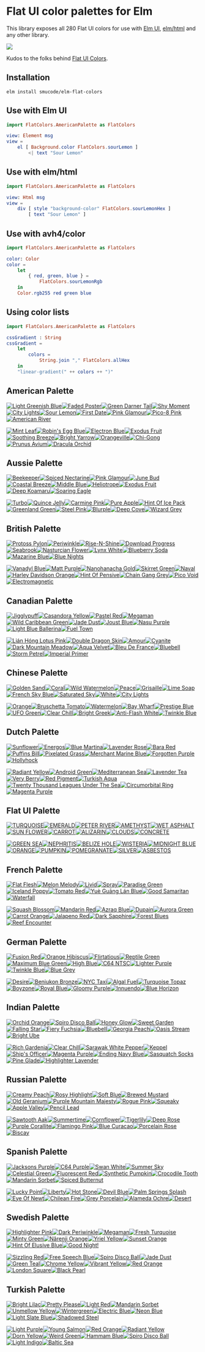 # Flat UI color palettes for Elm

This library exposes all 280 Flat UI colors for use with [Elm UI](https://package.elm-lang.org/packages/mdgriffith/elm-ui/latest/), [elm/html](https://package.elm-lang.org/packages/elm/html/latest/) and any other library.

[![](https://raw.github.com/smucode/elm-flat-colors/master/preview.png)](#american-palette)

Kudos to the folks behind [Flat UI Colors](https://flatuicolors.com/).

## Installation

```
elm install smucode/elm-flat-colors
```

## Use with Elm UI

```elm
import FlatColors.AmericanPalette as FlatColors

view: Element msg
view =
    el [ Background.color FlatColors.sourLemon ]
        <| text "Sour Lemon"
```

## Use with elm/html

```elm
import FlatColors.AmericanPalette as FlatColors

view: Html msg
view =
    div [ style "background-color" FlatColors.sourLemonHex ]
        [ text "Sour Lemon" ]
```

## Use with avh4/color

```elm
import FlatColors.AmericanPalette as FlatColors

color: Color
color =
    let
        { red, green, blue } =
            FlatColors.sourLemonRgb
    in
    Color.rgb255 red green blue
```

## Using color lists

```elm
import FlatColors.AmericanPalette as FlatColors

cssGradient : String
cssGradient =
    let
        colors =
            String.join "," FlatColors.allHex
    in
    "linear-gradient(" ++ colors ++ ")"
```


## American Palette

[![Light Greenish Blue](https://placehold.it/50/55efc4/000000?text=+)](FlatColors-AmericanPalette#light-greenish-blue)[![Faded Poster](https://placehold.it/50/81ecec/000000?text=+)](FlatColors-AmericanPalette#faded-poster)[![Green Darner Tail](https://placehold.it/50/74b9ff/000000?text=+)](FlatColors-AmericanPalette#green-darner-tail)[![Shy Moment](https://placehold.it/50/a29bfe/000000?text=+)](FlatColors-AmericanPalette#shy-moment)[![City Lights](https://placehold.it/50/dfe6e9/000000?text=+)](FlatColors-AmericanPalette#city-lights)[![Sour Lemon](https://placehold.it/50/ffeaa7/000000?text=+)](FlatColors-AmericanPalette#sour-lemon)[![First Date](https://placehold.it/50/fab1a0/000000?text=+)](FlatColors-AmericanPalette#first-date)[![Pink Glamour](https://placehold.it/50/ff7675/000000?text=+)](FlatColors-AmericanPalette#pink-glamour)[![Pico-8 Pink](https://placehold.it/50/fd79a8/000000?text=+)](FlatColors-AmericanPalette#pico-8-pink)[![American River](https://placehold.it/50/636e72/000000?text=+)](FlatColors-AmericanPalette#american-river)

[![Mint Leaf](https://placehold.it/50/00b894/000000?text=+)](FlatColors-AmericanPalette#mint-leaf)[![Robin's Egg Blue](https://placehold.it/50/00cec9/000000?text=+)](FlatColors-AmericanPalette#robins-egg-blue)[![Electron Blue](https://placehold.it/50/0984e3/000000?text=+)](FlatColors-AmericanPalette#electron-blue)[![Exodus Fruit](https://placehold.it/50/6c5ce7/000000?text=+)](FlatColors-AmericanPalette#exodus-fruit)[![Soothing Breeze](https://placehold.it/50/b2bec3/000000?text=+)](FlatColors-AmericanPalette#soothing-breeze)[![Bright Yarrow](https://placehold.it/50/fdcb6e/000000?text=+)](FlatColors-AmericanPalette#bright-yarrow)[![Orangeville](https://placehold.it/50/e17055/000000?text=+)](FlatColors-AmericanPalette#orangeville)[![Chi-Gong](https://placehold.it/50/d63031/000000?text=+)](FlatColors-AmericanPalette#chi-gong)[![Prunus Avium](https://placehold.it/50/e84393/000000?text=+)](FlatColors-AmericanPalette#prunus-avium)[![Dracula Orchid](https://placehold.it/50/2d3436/000000?text=+)](FlatColors-AmericanPalette#dracula-orchid)

    
## Aussie Palette

[![Beekeeper](https://placehold.it/50/f6e58d/000000?text=+)](FlatColors-AussiePalette#beekeeper)[![Spiced Nectarine](https://placehold.it/50/ffbe76/000000?text=+)](FlatColors-AussiePalette#spiced-nectarine)[![Pink Glamour](https://placehold.it/50/ff7979/000000?text=+)](FlatColors-AussiePalette#pink-glamour)[![June Bud](https://placehold.it/50/badc58/000000?text=+)](FlatColors-AussiePalette#june-bud)[![Coastal Breeze](https://placehold.it/50/dff9fb/000000?text=+)](FlatColors-AussiePalette#coastal-breeze)[![Middle Blue](https://placehold.it/50/7ed6df/000000?text=+)](FlatColors-AussiePalette#middle-blue)[![Heliotrope](https://placehold.it/50/e056fd/000000?text=+)](FlatColors-AussiePalette#heliotrope)[![Exodus Fruit](https://placehold.it/50/686de0/000000?text=+)](FlatColors-AussiePalette#exodus-fruit)[![Deep Koamaru](https://placehold.it/50/30336b/000000?text=+)](FlatColors-AussiePalette#deep-koamaru)[![Soaring Eagle](https://placehold.it/50/95afc0/000000?text=+)](FlatColors-AussiePalette#soaring-eagle)

[![Turbo](https://placehold.it/50/f9ca24/000000?text=+)](FlatColors-AussiePalette#turbo)[![Quince Jelly](https://placehold.it/50/f0932b/000000?text=+)](FlatColors-AussiePalette#quince-jelly)[![Carmine Pink](https://placehold.it/50/eb4d4b/000000?text=+)](FlatColors-AussiePalette#carmine-pink)[![Pure Apple](https://placehold.it/50/6ab04c/000000?text=+)](FlatColors-AussiePalette#pure-apple)[![Hint Of Ice Pack](https://placehold.it/50/c7ecee/000000?text=+)](FlatColors-AussiePalette#hint-of-ice-pack)[![Greenland Green](https://placehold.it/50/22a6b3/000000?text=+)](FlatColors-AussiePalette#greenland-green)[![Steel Pink](https://placehold.it/50/be2edd/000000?text=+)](FlatColors-AussiePalette#steel-pink)[![Blurple](https://placehold.it/50/4834d4/000000?text=+)](FlatColors-AussiePalette#blurple)[![Deep Cove](https://placehold.it/50/130f40/000000?text=+)](FlatColors-AussiePalette#deep-cove)[![Wizard Grey](https://placehold.it/50/535c68/000000?text=+)](FlatColors-AussiePalette#wizard-grey)

    
## British Palette

[![Protoss Pylon](https://placehold.it/50/00a8ff/000000?text=+)](FlatColors-BritishPalette#protoss-pylon)[![Periwinkle](https://placehold.it/50/9c88ff/000000?text=+)](FlatColors-BritishPalette#periwinkle)[![Rise-N-Shine](https://placehold.it/50/fbc531/000000?text=+)](FlatColors-BritishPalette#rise-n-shine)[![Download Progress](https://placehold.it/50/4cd137/000000?text=+)](FlatColors-BritishPalette#download-progress)[![Seabrook](https://placehold.it/50/487eb0/000000?text=+)](FlatColors-BritishPalette#seabrook)[![Nasturcian Flower](https://placehold.it/50/e84118/000000?text=+)](FlatColors-BritishPalette#nasturcian-flower)[![Lynx White](https://placehold.it/50/f5f6fa/000000?text=+)](FlatColors-BritishPalette#lynx-white)[![Blueberry Soda](https://placehold.it/50/7f8fa6/000000?text=+)](FlatColors-BritishPalette#blueberry-soda)[![Mazarine Blue](https://placehold.it/50/273c75/000000?text=+)](FlatColors-BritishPalette#mazarine-blue)[![Blue Nights](https://placehold.it/50/353b48/000000?text=+)](FlatColors-BritishPalette#blue-nights)

[![Vanadyl Blue](https://placehold.it/50/0097e6/000000?text=+)](FlatColors-BritishPalette#vanadyl-blue)[![Matt Purple](https://placehold.it/50/8c7ae6/000000?text=+)](FlatColors-BritishPalette#matt-purple)[![Nanohanacha Gold](https://placehold.it/50/e1b12c/000000?text=+)](FlatColors-BritishPalette#nanohanacha-gold)[![Skirret Green](https://placehold.it/50/44bd32/000000?text=+)](FlatColors-BritishPalette#skirret-green)[![Naval](https://placehold.it/50/40739e/000000?text=+)](FlatColors-BritishPalette#naval)[![Harley Davidson Orange](https://placehold.it/50/c23616/000000?text=+)](FlatColors-BritishPalette#harley-davidson-orange)[![Hint Of Pensive](https://placehold.it/50/dcdde1/000000?text=+)](FlatColors-BritishPalette#hint-of-pensive)[![Chain Gang Grey](https://placehold.it/50/718093/000000?text=+)](FlatColors-BritishPalette#chain-gang-grey)[![Pico Void](https://placehold.it/50/192a56/000000?text=+)](FlatColors-BritishPalette#pico-void)[![Electromagnetic](https://placehold.it/50/2f3640/000000?text=+)](FlatColors-BritishPalette#electromagnetic)

    
## Canadian Palette

[![Jigglypuff](https://placehold.it/50/ff9ff3/000000?text=+)](FlatColors-CanadianPalette#jigglypuff)[![Casandora Yellow](https://placehold.it/50/feca57/000000?text=+)](FlatColors-CanadianPalette#casandora-yellow)[![Pastel Red](https://placehold.it/50/ff6b6b/000000?text=+)](FlatColors-CanadianPalette#pastel-red)[![Megaman](https://placehold.it/50/48dbfb/000000?text=+)](FlatColors-CanadianPalette#megaman)[![Wild Caribbean Green](https://placehold.it/50/1dd1a1/000000?text=+)](FlatColors-CanadianPalette#wild-caribbean-green)[![Jade Dust](https://placehold.it/50/00d2d3/000000?text=+)](FlatColors-CanadianPalette#jade-dust)[![Joust Blue](https://placehold.it/50/54a0ff/000000?text=+)](FlatColors-CanadianPalette#joust-blue)[![Nasu Purple](https://placehold.it/50/5f27cd/000000?text=+)](FlatColors-CanadianPalette#nasu-purple)[![Light Blue Ballerina](https://placehold.it/50/c8d6e5/000000?text=+)](FlatColors-CanadianPalette#light-blue-ballerina)[![Fuel Town](https://placehold.it/50/576574/000000?text=+)](FlatColors-CanadianPalette#fuel-town)

[![Lián Hóng Lotus Pink](https://placehold.it/50/f368e0/000000?text=+)](FlatColors-CanadianPalette#lian-hong-lotus-pink)[![Double Dragon Skin](https://placehold.it/50/ff9f43/000000?text=+)](FlatColors-CanadianPalette#double-dragon-skin)[![Amour](https://placehold.it/50/ee5253/000000?text=+)](FlatColors-CanadianPalette#amour)[![Cyanite](https://placehold.it/50/0abde3/000000?text=+)](FlatColors-CanadianPalette#cyanite)[![Dark Mountain Meadow](https://placehold.it/50/10ac84/000000?text=+)](FlatColors-CanadianPalette#dark-mountain-meadow)[![Aqua Velvet](https://placehold.it/50/01a3a4/000000?text=+)](FlatColors-CanadianPalette#aqua-velvet)[![Bleu De France](https://placehold.it/50/2e86de/000000?text=+)](FlatColors-CanadianPalette#bleu-de-france)[![Bluebell](https://placehold.it/50/341f97/000000?text=+)](FlatColors-CanadianPalette#bluebell)[![Storm Petrel](https://placehold.it/50/8395a7/000000?text=+)](FlatColors-CanadianPalette#storm-petrel)[![Imperial Primer](https://placehold.it/50/222f3e/000000?text=+)](FlatColors-CanadianPalette#imperial-primer)

    
## Chinese Palette

[![Golden Sand](https://placehold.it/50/eccc68/000000?text=+)](FlatColors-ChinesePalette#golden-sand)[![Coral](https://placehold.it/50/ff7f50/000000?text=+)](FlatColors-ChinesePalette#coral)[![Wild Watermelon](https://placehold.it/50/ff6b81/000000?text=+)](FlatColors-ChinesePalette#wild-watermelon)[![Peace](https://placehold.it/50/a4b0be/000000?text=+)](FlatColors-ChinesePalette#peace)[![Grisaille](https://placehold.it/50/57606f/000000?text=+)](FlatColors-ChinesePalette#grisaille)[![Lime Soap](https://placehold.it/50/7bed9f/000000?text=+)](FlatColors-ChinesePalette#lime-soap)[![French Sky Blue](https://placehold.it/50/70a1ff/000000?text=+)](FlatColors-ChinesePalette#french-sky-blue)[![Saturated Sky](https://placehold.it/50/5352ed/000000?text=+)](FlatColors-ChinesePalette#saturated-sky)[![White](https://placehold.it/50/ffffff/000000?text=+)](FlatColors-ChinesePalette#white)[![City Lights](https://placehold.it/50/dfe4ea/000000?text=+)](FlatColors-ChinesePalette#city-lights)

[![Orange](https://placehold.it/50/ffa502/000000?text=+)](FlatColors-ChinesePalette#orange)[![Bruschetta Tomato](https://placehold.it/50/ff6348/000000?text=+)](FlatColors-ChinesePalette#bruschetta-tomato)[![Watermelon](https://placehold.it/50/ff4757/000000?text=+)](FlatColors-ChinesePalette#watermelon)[![Bay Wharf](https://placehold.it/50/747d8c/000000?text=+)](FlatColors-ChinesePalette#bay-wharf)[![Prestige Blue](https://placehold.it/50/2f3542/000000?text=+)](FlatColors-ChinesePalette#prestige-blue)[![UFO Green](https://placehold.it/50/2ed573/000000?text=+)](FlatColors-ChinesePalette#ufo-green)[![Clear Chill](https://placehold.it/50/1e90ff/000000?text=+)](FlatColors-ChinesePalette#clear-chill)[![Bright Greek](https://placehold.it/50/3742fa/000000?text=+)](FlatColors-ChinesePalette#bright-greek)[![Anti-Flash White](https://placehold.it/50/f1f2f6/000000?text=+)](FlatColors-ChinesePalette#anti-flash-white)[![Twinkle Blue](https://placehold.it/50/ced6e0/000000?text=+)](FlatColors-ChinesePalette#twinkle-blue)

    
## Dutch Palette

[![Sunflower](https://placehold.it/50/FFC312/000000?text=+)](FlatColors-DutchPalette#sunflower)[![Energos](https://placehold.it/50/C4E538/000000?text=+)](FlatColors-DutchPalette#energos)[![Blue Martina](https://placehold.it/50/12CBC4/000000?text=+)](FlatColors-DutchPalette#blue-martina)[![Lavender Rose](https://placehold.it/50/FDA7DF/000000?text=+)](FlatColors-DutchPalette#lavender-rose)[![Bara Red](https://placehold.it/50/ED4C67/000000?text=+)](FlatColors-DutchPalette#bara-red)[![Puffins Bill](https://placehold.it/50/EE5A24/000000?text=+)](FlatColors-DutchPalette#puffins-bill)[![Pixelated Grass](https://placehold.it/50/009432/000000?text=+)](FlatColors-DutchPalette#pixelated-grass)[![Merchant Marine Blue](https://placehold.it/50/0652DD/000000?text=+)](FlatColors-DutchPalette#merchant-marine-blue)[![Forgotten Purple](https://placehold.it/50/9980FA/000000?text=+)](FlatColors-DutchPalette#forgotten-purple)[![Hollyhock](https://placehold.it/50/833471/000000?text=+)](FlatColors-DutchPalette#hollyhock)

[![Radiant Yellow](https://placehold.it/50/F79F1F/000000?text=+)](FlatColors-DutchPalette#radiant-yellow)[![Android Green](https://placehold.it/50/A3CB38/000000?text=+)](FlatColors-DutchPalette#android-green)[![Mediterranean Sea](https://placehold.it/50/1289A7/000000?text=+)](FlatColors-DutchPalette#mediterranean-sea)[![Lavender Tea](https://placehold.it/50/D980FA/000000?text=+)](FlatColors-DutchPalette#lavender-tea)[![Very Berry](https://placehold.it/50/B53471/000000?text=+)](FlatColors-DutchPalette#very-berry)[![Red Pigment](https://placehold.it/50/EA2027/000000?text=+)](FlatColors-DutchPalette#red-pigment)[![Turkish Aqua](https://placehold.it/50/006266/000000?text=+)](FlatColors-DutchPalette#turkish-aqua)[![Twenty Thousand Leagues Under The Sea](https://placehold.it/50/1B1464/000000?text=+)](FlatColors-DutchPalette#twenty-thousand-leagues-under-the-sea)[![Circumorbital Ring](https://placehold.it/50/5758BB/000000?text=+)](FlatColors-DutchPalette#circumorbital-ring)[![Magenta Purple](https://placehold.it/50/6F1E51/000000?text=+)](FlatColors-DutchPalette#magenta-purple)

    
## Flat UI Palette

[![TURQUOISE](https://placehold.it/50/1abc9c/000000?text=+)](FlatColors-FlatUIPalette#turquoise)[![EMERALD](https://placehold.it/50/2ecc71/000000?text=+)](FlatColors-FlatUIPalette#emerald)[![PETER RIVER](https://placehold.it/50/3498db/000000?text=+)](FlatColors-FlatUIPalette#peter-river)[![AMETHYST](https://placehold.it/50/9b59b6/000000?text=+)](FlatColors-FlatUIPalette#amethyst)[![WET ASPHALT](https://placehold.it/50/34495e/000000?text=+)](FlatColors-FlatUIPalette#wet-asphalt)[![SUN FLOWER](https://placehold.it/50/f1c40f/000000?text=+)](FlatColors-FlatUIPalette#sun-flower)[![CARROT](https://placehold.it/50/e67e22/000000?text=+)](FlatColors-FlatUIPalette#carrot)[![ALIZARIN](https://placehold.it/50/e74c3c/000000?text=+)](FlatColors-FlatUIPalette#alizarin)[![CLOUDS](https://placehold.it/50/ecf0f1/000000?text=+)](FlatColors-FlatUIPalette#clouds)[![CONCRETE](https://placehold.it/50/95a5a6/000000?text=+)](FlatColors-FlatUIPalette#concrete)

[![GREEN SEA](https://placehold.it/50/16a085/000000?text=+)](FlatColors-FlatUIPalette#green-sea)[![NEPHRITIS](https://placehold.it/50/27ae60/000000?text=+)](FlatColors-FlatUIPalette#nephritis)[![BELIZE HOLE](https://placehold.it/50/2980b9/000000?text=+)](FlatColors-FlatUIPalette#belize-hole)[![WISTERIA](https://placehold.it/50/8e44ad/000000?text=+)](FlatColors-FlatUIPalette#wisteria)[![MIDNIGHT BLUE](https://placehold.it/50/2c3e50/000000?text=+)](FlatColors-FlatUIPalette#midnight-blue)[![ORANGE](https://placehold.it/50/f39c12/000000?text=+)](FlatColors-FlatUIPalette#orange)[![PUMPKIN](https://placehold.it/50/d35400/000000?text=+)](FlatColors-FlatUIPalette#pumpkin)[![POMEGRANATE](https://placehold.it/50/c0392b/000000?text=+)](FlatColors-FlatUIPalette#pomegranate)[![SILVER](https://placehold.it/50/bdc3c7/000000?text=+)](FlatColors-FlatUIPalette#silver)[![ASBESTOS](https://placehold.it/50/7f8c8d/000000?text=+)](FlatColors-FlatUIPalette#asbestos)

    
## French Palette

[![Flat Flesh](https://placehold.it/50/fad390/000000?text=+)](FlatColors-FrenchPalette#flat-flesh)[![Melon Melody](https://placehold.it/50/f8c291/000000?text=+)](FlatColors-FrenchPalette#melon-melody)[![Livid](https://placehold.it/50/6a89cc/000000?text=+)](FlatColors-FrenchPalette#livid)[![Spray](https://placehold.it/50/82ccdd/000000?text=+)](FlatColors-FrenchPalette#spray)[![Paradise Green](https://placehold.it/50/b8e994/000000?text=+)](FlatColors-FrenchPalette#paradise-green)[![Iceland Poppy](https://placehold.it/50/fa983a/000000?text=+)](FlatColors-FrenchPalette#iceland-poppy)[![Tomato Red](https://placehold.it/50/eb2f06/000000?text=+)](FlatColors-FrenchPalette#tomato-red)[![Yuè Guāng Lán Blue](https://placehold.it/50/1e3799/000000?text=+)](FlatColors-FrenchPalette#yue-guang-lan-blue)[![Good Samaritan](https://placehold.it/50/3c6382/000000?text=+)](FlatColors-FrenchPalette#good-samaritan)[![Waterfall](https://placehold.it/50/38ada9/000000?text=+)](FlatColors-FrenchPalette#waterfall)

[![Squash Blossom](https://placehold.it/50/f6b93b/000000?text=+)](FlatColors-FrenchPalette#squash-blossom)[![Mandarin Red](https://placehold.it/50/e55039/000000?text=+)](FlatColors-FrenchPalette#mandarin-red)[![Azraq Blue](https://placehold.it/50/4a69bd/000000?text=+)](FlatColors-FrenchPalette#azraq-blue)[![Dupain](https://placehold.it/50/60a3bc/000000?text=+)](FlatColors-FrenchPalette#dupain)[![Aurora Green](https://placehold.it/50/78e08f/000000?text=+)](FlatColors-FrenchPalette#aurora-green)[![Carrot Orange](https://placehold.it/50/e58e26/000000?text=+)](FlatColors-FrenchPalette#carrot-orange)[![Jalapeno Red](https://placehold.it/50/b71540/000000?text=+)](FlatColors-FrenchPalette#jalapeno-red)[![Dark Sapphire](https://placehold.it/50/0c2461/000000?text=+)](FlatColors-FrenchPalette#dark-sapphire)[![Forest Blues](https://placehold.it/50/0a3d62/000000?text=+)](FlatColors-FrenchPalette#forest-blues)[![Reef Encounter](https://placehold.it/50/079992/000000?text=+)](FlatColors-FrenchPalette#reef-encounter)

    
## German Palette

[![Fusion Red](https://placehold.it/50/fc5c65/000000?text=+)](FlatColors-GermanPalette#fusion-red)[![Orange Hibiscus](https://placehold.it/50/fd9644/000000?text=+)](FlatColors-GermanPalette#orange-hibiscus)[![Flirtatious](https://placehold.it/50/fed330/000000?text=+)](FlatColors-GermanPalette#flirtatious)[![Reptile Green](https://placehold.it/50/26de81/000000?text=+)](FlatColors-GermanPalette#reptile-green)[![Maximum Blue Green](https://placehold.it/50/2bcbba/000000?text=+)](FlatColors-GermanPalette#maximum-blue-green)[![High Blue](https://placehold.it/50/45aaf2/000000?text=+)](FlatColors-GermanPalette#high-blue)[![C64 NTSC](https://placehold.it/50/4b7bec/000000?text=+)](FlatColors-GermanPalette#c64-ntsc)[![Lighter Purple](https://placehold.it/50/a55eea/000000?text=+)](FlatColors-GermanPalette#lighter-purple)[![Twinkle Blue](https://placehold.it/50/d1d8e0/000000?text=+)](FlatColors-GermanPalette#twinkle-blue)[![Blue Grey](https://placehold.it/50/778ca3/000000?text=+)](FlatColors-GermanPalette#blue-grey)

[![Desire](https://placehold.it/50/eb3b5a/000000?text=+)](FlatColors-GermanPalette#desire)[![Beniukon Bronze](https://placehold.it/50/fa8231/000000?text=+)](FlatColors-GermanPalette#beniukon-bronze)[![NYC Taxi](https://placehold.it/50/f7b731/000000?text=+)](FlatColors-GermanPalette#nyc-taxi)[![Algal Fuel](https://placehold.it/50/20bf6b/000000?text=+)](FlatColors-GermanPalette#algal-fuel)[![Turquoise Topaz](https://placehold.it/50/0fb9b1/000000?text=+)](FlatColors-GermanPalette#turquoise-topaz)[![Boyzone](https://placehold.it/50/2d98da/000000?text=+)](FlatColors-GermanPalette#boyzone)[![Royal Blue](https://placehold.it/50/3867d6/000000?text=+)](FlatColors-GermanPalette#royal-blue)[![Gloomy Purple](https://placehold.it/50/8854d0/000000?text=+)](FlatColors-GermanPalette#gloomy-purple)[![Innuendo](https://placehold.it/50/a5b1c2/000000?text=+)](FlatColors-GermanPalette#innuendo)[![Blue Horizon](https://placehold.it/50/4b6584/000000?text=+)](FlatColors-GermanPalette#blue-horizon)

    
## Indian Palette

[![Orchid Orange](https://placehold.it/50/FEA47F/000000?text=+)](FlatColors-IndianPalette#orchid-orange)[![Spiro Disco Ball](https://placehold.it/50/25CCF7/000000?text=+)](FlatColors-IndianPalette#spiro-disco-ball)[![Honey Glow](https://placehold.it/50/EAB543/000000?text=+)](FlatColors-IndianPalette#honey-glow)[![Sweet Garden](https://placehold.it/50/55E6C1/000000?text=+)](FlatColors-IndianPalette#sweet-garden)[![Falling Star](https://placehold.it/50/CAD3C8/000000?text=+)](FlatColors-IndianPalette#falling-star)[![Fiery Fuchsia](https://placehold.it/50/B33771/000000?text=+)](FlatColors-IndianPalette#fiery-fuchsia)[![Bluebell](https://placehold.it/50/3B3B98/000000?text=+)](FlatColors-IndianPalette#bluebell)[![Georgia Peach](https://placehold.it/50/FD7272/000000?text=+)](FlatColors-IndianPalette#georgia-peach)[![Oasis Stream](https://placehold.it/50/9AECDB/000000?text=+)](FlatColors-IndianPalette#oasis-stream)[![Bright Ube](https://placehold.it/50/D6A2E8/000000?text=+)](FlatColors-IndianPalette#bright-ube)

[![Rich Gardenia](https://placehold.it/50/F97F51/000000?text=+)](FlatColors-IndianPalette#rich-gardenia)[![Clear Chill](https://placehold.it/50/1B9CFC/000000?text=+)](FlatColors-IndianPalette#clear-chill)[![Sarawak White Pepper](https://placehold.it/50/F8EFBA/000000?text=+)](FlatColors-IndianPalette#sarawak-white-pepper)[![Keppel](https://placehold.it/50/58B19F/000000?text=+)](FlatColors-IndianPalette#keppel)[![Ship's Officer](https://placehold.it/50/2C3A47/000000?text=+)](FlatColors-IndianPalette#ships-officer)[![Magenta Purple](https://placehold.it/50/6D214F/000000?text=+)](FlatColors-IndianPalette#magenta-purple)[![Ending Navy Blue](https://placehold.it/50/182C61/000000?text=+)](FlatColors-IndianPalette#ending-navy-blue)[![Sasquatch Socks](https://placehold.it/50/FC427B/000000?text=+)](FlatColors-IndianPalette#sasquatch-socks)[![Pine Glade](https://placehold.it/50/BDC581/000000?text=+)](FlatColors-IndianPalette#pine-glade)[![Highlighter Lavender](https://placehold.it/50/82589F/000000?text=+)](FlatColors-IndianPalette#highlighter-lavender)

    
## Russian Palette

[![Creamy Peach](https://placehold.it/50/f3a683/000000?text=+)](FlatColors-RussianPalette#creamy-peach)[![Rosy Highlight](https://placehold.it/50/f7d794/000000?text=+)](FlatColors-RussianPalette#rosy-highlight)[![Soft Blue](https://placehold.it/50/778beb/000000?text=+)](FlatColors-RussianPalette#soft-blue)[![Brewed Mustard](https://placehold.it/50/e77f67/000000?text=+)](FlatColors-RussianPalette#brewed-mustard)[![Old Geranium](https://placehold.it/50/cf6a87/000000?text=+)](FlatColors-RussianPalette#old-geranium)[![Purple Mountain Majesty](https://placehold.it/50/786fa6/000000?text=+)](FlatColors-RussianPalette#purple-mountain-majesty)[![Rogue Pink](https://placehold.it/50/f8a5c2/000000?text=+)](FlatColors-RussianPalette#rogue-pink)[![Squeaky](https://placehold.it/50/63cdda/000000?text=+)](FlatColors-RussianPalette#squeaky)[![Apple Valley](https://placehold.it/50/ea8685/000000?text=+)](FlatColors-RussianPalette#apple-valley)[![Pencil Lead](https://placehold.it/50/596275/000000?text=+)](FlatColors-RussianPalette#pencil-lead)

[![Sawtooth Aak](https://placehold.it/50/f19066/000000?text=+)](FlatColors-RussianPalette#sawtooth-aak)[![Summertime](https://placehold.it/50/f5cd79/000000?text=+)](FlatColors-RussianPalette#summertime)[![Cornflower](https://placehold.it/50/546de5/000000?text=+)](FlatColors-RussianPalette#cornflower)[![Tigerlily](https://placehold.it/50/e15f41/000000?text=+)](FlatColors-RussianPalette#tigerlily)[![Deep Rose](https://placehold.it/50/c44569/000000?text=+)](FlatColors-RussianPalette#deep-rose)[![Purple Corallite](https://placehold.it/50/574b90/000000?text=+)](FlatColors-RussianPalette#purple-corallite)[![Flamingo Pink](https://placehold.it/50/f78fb3/000000?text=+)](FlatColors-RussianPalette#flamingo-pink)[![Blue Curacao](https://placehold.it/50/3dc1d3/000000?text=+)](FlatColors-RussianPalette#blue-curacao)[![Porcelain Rose](https://placehold.it/50/e66767/000000?text=+)](FlatColors-RussianPalette#porcelain-rose)[![Biscay](https://placehold.it/50/303952/000000?text=+)](FlatColors-RussianPalette#biscay)

    
## Spanish Palette

[![Jacksons Purple](https://placehold.it/50/40407a/000000?text=+)](FlatColors-SpanishPalette#jacksons-purple)[![C64 Purple](https://placehold.it/50/706fd3/000000?text=+)](FlatColors-SpanishPalette#c64-purple)[![Swan White](https://placehold.it/50/f7f1e3/000000?text=+)](FlatColors-SpanishPalette#swan-white)[![Summer Sky](https://placehold.it/50/34ace0/000000?text=+)](FlatColors-SpanishPalette#summer-sky)[![Celestial Green](https://placehold.it/50/33d9b2/000000?text=+)](FlatColors-SpanishPalette#celestial-green)[![Fluorescent Red](https://placehold.it/50/ff5252/000000?text=+)](FlatColors-SpanishPalette#fluorescent-red)[![Synthetic Pumpkin](https://placehold.it/50/ff793f/000000?text=+)](FlatColors-SpanishPalette#synthetic-pumpkin)[![Crocodile Tooth](https://placehold.it/50/d1ccc0/000000?text=+)](FlatColors-SpanishPalette#crocodile-tooth)[![Mandarin Sorbet](https://placehold.it/50/ffb142/000000?text=+)](FlatColors-SpanishPalette#mandarin-sorbet)[![Spiced Butternut](https://placehold.it/50/ffda79/000000?text=+)](FlatColors-SpanishPalette#spiced-butternut)

[![Lucky Point](https://placehold.it/50/2c2c54/000000?text=+)](FlatColors-SpanishPalette#lucky-point)[![Liberty](https://placehold.it/50/474787/000000?text=+)](FlatColors-SpanishPalette#liberty)[![Hot Stone](https://placehold.it/50/aaa69d/000000?text=+)](FlatColors-SpanishPalette#hot-stone)[![Devil Blue](https://placehold.it/50/227093/000000?text=+)](FlatColors-SpanishPalette#devil-blue)[![Palm Springs Splash](https://placehold.it/50/218c74/000000?text=+)](FlatColors-SpanishPalette#palm-springs-splash)[![Eye Of Newt](https://placehold.it/50/b33939/000000?text=+)](FlatColors-SpanishPalette#eye-of-newt)[![Chilean Fire](https://placehold.it/50/cd6133/000000?text=+)](FlatColors-SpanishPalette#chilean-fire)[![Grey Porcelain](https://placehold.it/50/84817a/000000?text=+)](FlatColors-SpanishPalette#grey-porcelain)[![Alameda Ochre](https://placehold.it/50/cc8e35/000000?text=+)](FlatColors-SpanishPalette#alameda-ochre)[![Desert](https://placehold.it/50/ccae62/000000?text=+)](FlatColors-SpanishPalette#desert)

    
## Swedish Palette

[![Highlighter Pink](https://placehold.it/50/ef5777/000000?text=+)](FlatColors-SwedishPalette#highlighter-pink)[![Dark Periwinkle](https://placehold.it/50/575fcf/000000?text=+)](FlatColors-SwedishPalette#dark-periwinkle)[![Megaman](https://placehold.it/50/4bcffa/000000?text=+)](FlatColors-SwedishPalette#megaman)[![Fresh Turquoise](https://placehold.it/50/34e7e4/000000?text=+)](FlatColors-SwedishPalette#fresh-turquoise)[![Minty Green](https://placehold.it/50/0be881/000000?text=+)](FlatColors-SwedishPalette#minty-green)[![Nârenji Orange](https://placehold.it/50/ffc048/000000?text=+)](FlatColors-SwedishPalette#narenji-orange)[![Yriel Yellow](https://placehold.it/50/ffdd59/000000?text=+)](FlatColors-SwedishPalette#yriel-yellow)[![Sunset Orange](https://placehold.it/50/ff5e57/000000?text=+)](FlatColors-SwedishPalette#sunset-orange)[![Hint Of Elusive Blue](https://placehold.it/50/d2dae2/000000?text=+)](FlatColors-SwedishPalette#hint-of-elusive-blue)[![Good Night!](https://placehold.it/50/485460/000000?text=+)](FlatColors-SwedishPalette#good-night)

[![Sizzling Red](https://placehold.it/50/f53b57/000000?text=+)](FlatColors-SwedishPalette#sizzling-red)[![Free Speech Blue](https://placehold.it/50/3c40c6/000000?text=+)](FlatColors-SwedishPalette#free-speech-blue)[![Spiro Disco Ball](https://placehold.it/50/0fbcf9/000000?text=+)](FlatColors-SwedishPalette#spiro-disco-ball)[![Jade Dust](https://placehold.it/50/00d8d6/000000?text=+)](FlatColors-SwedishPalette#jade-dust)[![Green Teal](https://placehold.it/50/05c46b/000000?text=+)](FlatColors-SwedishPalette#green-teal)[![Chrome Yellow](https://placehold.it/50/ffa801/000000?text=+)](FlatColors-SwedishPalette#chrome-yellow)[![Vibrant Yellow](https://placehold.it/50/ffd32a/000000?text=+)](FlatColors-SwedishPalette#vibrant-yellow)[![Red Orange](https://placehold.it/50/ff3f34/000000?text=+)](FlatColors-SwedishPalette#red-orange)[![London Square](https://placehold.it/50/808e9b/000000?text=+)](FlatColors-SwedishPalette#london-square)[![Black Pearl](https://placehold.it/50/1e272e/000000?text=+)](FlatColors-SwedishPalette#black-pearl)

    
## Turkish Palette

[![Bright Lilac](https://placehold.it/50/cd84f1/000000?text=+)](FlatColors-TurkishPalette#bright-lilac)[![Pretty Please](https://placehold.it/50/ffcccc/000000?text=+)](FlatColors-TurkishPalette#pretty-please)[![Light Red](https://placehold.it/50/ff4d4d/000000?text=+)](FlatColors-TurkishPalette#light-red)[![Mandarin Sorbet](https://placehold.it/50/ffaf40/000000?text=+)](FlatColors-TurkishPalette#mandarin-sorbet)[![Unmellow Yellow](https://placehold.it/50/fffa65/000000?text=+)](FlatColors-TurkishPalette#unmellow-yellow)[![Wintergreen](https://placehold.it/50/32ff7e/000000?text=+)](FlatColors-TurkishPalette#wintergreen)[![Electric Blue](https://placehold.it/50/7efff5/000000?text=+)](FlatColors-TurkishPalette#electric-blue)[![Neon Blue](https://placehold.it/50/18dcff/000000?text=+)](FlatColors-TurkishPalette#neon-blue)[![Light Slate Blue](https://placehold.it/50/7d5fff/000000?text=+)](FlatColors-TurkishPalette#light-slate-blue)[![Shadowed Steel](https://placehold.it/50/4b4b4b/000000?text=+)](FlatColors-TurkishPalette#shadowed-steel)

[![Light Purple](https://placehold.it/50/c56cf0/000000?text=+)](FlatColors-TurkishPalette#light-purple)[![Young Salmon](https://placehold.it/50/ffb8b8/000000?text=+)](FlatColors-TurkishPalette#young-salmon)[![Red Orange](https://placehold.it/50/ff3838/000000?text=+)](FlatColors-TurkishPalette#red-orange)[![Radiant Yellow](https://placehold.it/50/ff9f1a/000000?text=+)](FlatColors-TurkishPalette#radiant-yellow)[![Dorn Yellow](https://placehold.it/50/fff200/000000?text=+)](FlatColors-TurkishPalette#dorn-yellow)[![Weird Green](https://placehold.it/50/3ae374/000000?text=+)](FlatColors-TurkishPalette#weird-green)[![Hammam Blue](https://placehold.it/50/67e6dc/000000?text=+)](FlatColors-TurkishPalette#hammam-blue)[![Spiro Disco Ball](https://placehold.it/50/17c0eb/000000?text=+)](FlatColors-TurkishPalette#spiro-disco-ball)[![Light Indigo](https://placehold.it/50/7158e2/000000?text=+)](FlatColors-TurkishPalette#light-indigo)[![Baltic Sea](https://placehold.it/50/3d3d3d/000000?text=+)](FlatColors-TurkishPalette#baltic-sea)

    

